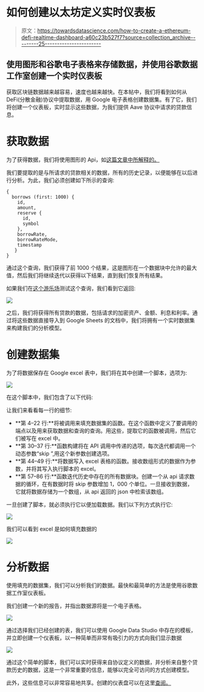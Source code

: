 # 如何创建以太坊定义实时仪表板

> 原文：<https://towardsdatascience.com/how-to-create-a-ethereum-defi-realtime-dashboard-a60c23b527f7?source=collection_archive---------25----------------------->

## 使用图形和谷歌电子表格来存储数据，并使用谷歌数据工作室创建一个实时仪表板

获取区块链数据越来越容易，速度也越来越快。在本帖中，我们将看到如何从 DeFi(分散金融)协议中提取数据，用 Google 电子表格创建数据集。有了它，我们将创建一个仪表板，实时显示这些数据，为我们提供 Aave 协议中请求的贷款信息。

# **获取数据**

为了获得数据，我们将使用图形的 Api，如[这篇文章中所解释的。](https://medium.com/coinmonks/defi-protocol-data-how-to-query-618c934dbbe2)

我们要提取的是与所请求的贷款相关的数据，所有的历史记录，以便能够在以后进行分析。为此，我们必须创建如下所示的查询:

```
{
  borrows (first: 1000) {
    id,
    amount,
    reserve {
      id,
      symbol
    },
    borrowRate,
    borrowRateMode,
    timestamp
   }
}
```

通过这个查询，我们获得了前 1000 个结果，这是图形在一个数据块中允许的最大值，然后我们将继续迭代以获得以下结果，直到我们恢复所有结果。

如果我们在[这个游乐场](https://thegraph.com/explorer/subgraph/aave/protocol-raw)测试这个查询，我们看到它返回:

![](img/1bdbfd1c4a2ee40695d4431b954e998a.png)

之后，我们将获得所有贷款的数据，包括请求的加密资产、金额、利息和利率。通过将这些数据直接导入到 Google Sheets 的文档中，我们将拥有一个实时数据集来构建我们的分析模型。

# **创建数据集**

为了将数据保存在 Google excel 表中，我们将在其中创建一个脚本，选项为:

![](img/b6ef3b9828e857009fc4e460a997a577.png)

在这个脚本中，我们包含了以下代码:

让我们来看看每一行的细节:

*   **第 4–22 行:**将被调用来填充数据集的函数。在这个函数中定义了要调用的端点以及用来获取数据和查询的查询。用这些，提取它的函数被调用，然后它们被写在 excel 中。
*   **第 30–37 行:**函数构建将在 API 调用中传递的选项，每次迭代都调用一个动态参数“skip ”,用这个新参数创建选项。
*   **第 44–49 行:**将数据写入 excel 表格的函数。接收数组形式的数据作为参数，并将其写入执行脚本的 excel。
*   **第 57–86 行:**函数迭代历史中存在的所有数据块。创建一个从 api 请求数据的循环，在有数据时将 skip 参数增加 1，000 个单位。一旦接收到数据，它就将数据存储为一个数组，从 api 返回的 json 中检索该数组。

一旦创建了脚本，就必须执行它以便加载数据。我们以下列方式执行它:

![](img/2b10cdeaa08399bb9176e5f8ae64dc4a.png)

我们可以看到 excel 是如何填充数据的

![](img/8f3e312d4ae5b7a95b8f3f08026110f9.png)

# **分析数据**

使用填充的数据集，我们可以分析我们的数据。最快和最简单的方法是使用谷歌数据工作室仪表板。

我们创建一个新的报告，并指出数据源将是一个电子表格。

![](img/f11891b753ff46d7270bd6f09e183d9d.png)

通过选择我们已经创建的表，我们可以使用 Google Data Studio 中存在的模板，并立即创建一个仪表板，以一种简单而非常有吸引力的方式向我们显示数据

![](img/53606c09dac406407c3c96a2bace343a.png)

通过这个简单的脚本，我们可以实时获得来自协议定义的数据，并分析来自整个贷款历史的数据，这是一个非常重要的信息，能够以完全可访问的方式创建模型。

此外，这些信息可以非常容易地共享。创建的仪表盘可以在这里[查阅。](https://datastudio.google.com/reporting/c7806832-8ba6-4250-9c27-8dab1238247b)
